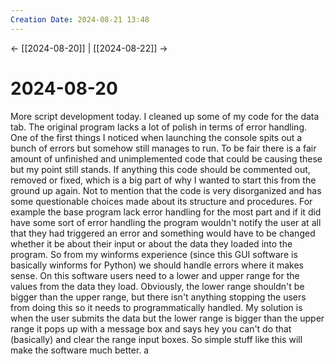 ```yaml
---
Creation Date: 2024-08-21 13:48
---
```


<- [[2024-08-20]] | [[2024-08-22]]  ->

# 2024-08-20
More script development today. I cleaned up some of my code for the data tab. The original program lacks a lot of polish in terms of error handling. One of the first things I noticed when launching the console spits out a bunch of errors but somehow still manages to run. To be fair there is a fair amount of unfinished and unimplemented code that could be causing these but my point still stands. If anything this code should be commented out, removed or fixed, which is a big part of why I wanted to start this from the ground up again. Not to mention that the code is very disorganized and has some questionable choices made about its structure and procedures. For example the base program lack error handling for the most part and if it did have some sort of error handling the program wouldn't notify the user at all that they had triggered an error and something would have to be changed whether it be about their input or about the data they loaded into the program. So from my winforms experience (since this GUI software is basically winforms for Python) we should handle errors where it makes sense. On this software users need to a lower and upper range for the values from the data they load. Obviously, the lower range shouldn't be bigger than the upper range, but there isn't anything stopping the users from doing this so it needs to programmatically handled. My solution is when the user submits the data but the lower range is bigger than the upper range it pops up with a message box and says hey you can't do that (basically) and clear the range input boxes. So simple stuff like this will make the software much better. a